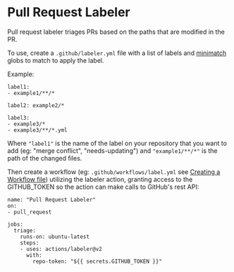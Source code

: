 # Pull Request Labeler

Pull request labeler triages PRs based on the paths that are modified in the PR.

To use, create a `.github/labeler.yml` file with a list of labels and [minimatch](https://github.com/isaacs/minimatch)
globs to match to apply the label.

Example:
```
label1:
- example1/**/*

label2: example2/*

label3:
- example3/*
- example3/**/*.yml
```
Where `"label1"` is the name of the label on your repository that you want to add (eg: "merge conflict", "needs-updating") and `"example1/**/*"` is the path of the changed files.


Then create a workflow (eg: `.github/workflows/label.yml` see [Creating a Workflow file](https://help.github.com/en/articles/configuring-a-workflow#creating-a-workflow-file)) utilizing the labeler action, granting access to the GITHUB_TOKEN so the action can make calls to GitHub's rest API:
```
name: "Pull Request Labeler"
on:
- pull_request

jobs:
  triage:
    runs-on: ubuntu-latest
    steps:
    - uses: actions/labeler@v2
      with:
        repo-token: "${{ secrets.GITHUB_TOKEN }}"
```
